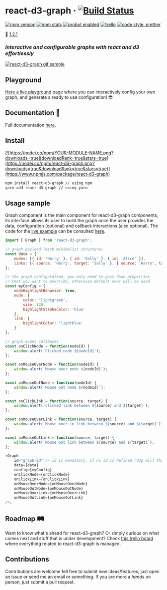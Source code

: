 # react-d3-graph &middot; [![Build Status](https://travis-ci.org/danielcaldas/react-d3-graph.svg?branch=master&style=flat-square)](https://travis-ci.org/danielcaldas/react-d3-graph)

[![npm version](https://img.shields.io/badge/npm-v1.2.1-blue.svg?longCache=true&style=flat-square)](https://www.npmjs.com/package/react-d3-graph) [![npm stats](https://img.shields.io/badge/downloads-3k-brightgreen.svg?longCache=true&style=flat-square)](https://npm-stat.com/charts.html?package=react-d3-graph&from=2017-04-25) [![probot enabled](https://img.shields.io/badge/probot:stale-enabled-yellow.svg?longCache=true&style=flat-square)](https://probot.github.io/) [![trello](https://img.shields.io/badge/trello-board-blue.svg?longCache=true&style=flat-square)](https://trello.com/b/KrnmFXha/react-d3-graph)
[![code style: prettier](https://img.shields.io/badge/code_style-prettier-ff69b4.svg?style=flat-square)](https://github.com/prettier/prettier)

:book: [1.2.1](https://danielcaldas.github.io/react-d3-graph/docs/index.html)

### _Interactive and configurable graphs with react and d3 effortlessly_

[![react-d3-graph gif sample](https://github.com/danielcaldas/react-d3-graph/blob/master/sandbox/rd3g_v2.gif?raw=true)](https://danielcaldas.github.io/react-d3-graph/sandbox/index.html)

## Playground

[Here a live playground](https://danielcaldas.github.io/react-d3-graph/sandbox/index.html) page where you can interactively config your own graph, and generate a ready to use configuration! :sunglasses:

## Documentation :book:

Full documentation [here](https://danielcaldas.github.io/react-d3-graph/docs/index.html).

## Install

[![https://nodei.co/npm/YOUR-MODULE-NAME.png?downloads=true&downloadRank=true&stars=true](https://nodei.co/npm/react-d3-graph.png?downloads=true&downloadRank=true&stars=true)](https://www.npmjs.com/package/react-d3-graph)

```bash
npm install react-d3-graph // using npm
yarn add react-d3-graph // using yarn
```

## Usage sample

Graph component is the main component for react-d3-graph components, its interface allows its user to build the graph once the user provides the data, configuration (optional) and callback interactions (also optional).
The code for the [live example](https://danielcaldas.github.io/react-d3-graph/sandbox/index.html) can be consulted [here](https://github.com/danielcaldas/react-d3-graph/blob/master/sandbox/Sandbox.jsx).

```javascript
import { Graph } from 'react-d3-graph';

// graph payload (with minimalist structure)
const data = {
    nodes: [{ id: 'Harry' }, { id: 'Sally' }, { id: 'Alice' }],
    links: [{ source: 'Harry', target: 'Sally' }, { source: 'Harry', target: 'Alice' }]
};

// the graph configuration, you only need to pass down properties
// that you want to override, otherwise default ones will be used
const myConfig = {
    nodeHighlightBehavior: true,
    node: {
        color: 'lightgreen',
        size: 120,
        highlightStrokeColor: 'blue'
    },
    link: {
        highlightColor: 'lightblue'
    }
};

// graph event callbacks
const onClickNode = function(nodeId) {
    window.alert('Clicked node ${nodeId}');
};

const onMouseOverNode = function(nodeId) {
    window.alert(`Mouse over node ${nodeId}`);
};

const onMouseOutNode = function(nodeId) {
    window.alert(`Mouse out node ${nodeId}`);
};

const onClickLink = function(source, target) {
    window.alert(`Clicked link between ${source} and ${target}`);
};

const onMouseOverLink = function(source, target) {
    window.alert(`Mouse over in link between ${source} and ${target}`);
};

const onMouseOutLink = function(source, target) {
    window.alert(`Mouse out link between ${source} and ${target}`);
};

<Graph
    id="graph-id" // id is mandatory, if no id is defined rd3g will throw an error
    data={data}
    config={myConfig}
    onClickNode={onClickNode}
    onClickLink={onClickLink}
    onMouseOverNode={onMouseOverNode}
    onMouseOutNode={onMouseOutNode}
    onMouseOverLink={onMouseOverLink}
    onMouseOutLink={onMouseOutLink}
/>;
```

## Roadmap :railway_track:

Want to know what's ahead for react-d3-graph? Or simply curious on what comes next and stuff that is under development?
Check [this trello board](https://trello.com/b/KrnmFXha/react-d3-graph) where everything related to react-d3-graph is managed.

## Contributions

Contributions are welcome fell free to submit new ideas/features, just open an issue or send me an email or something. If you are more a _hands on_ person, just submit a pull request.
